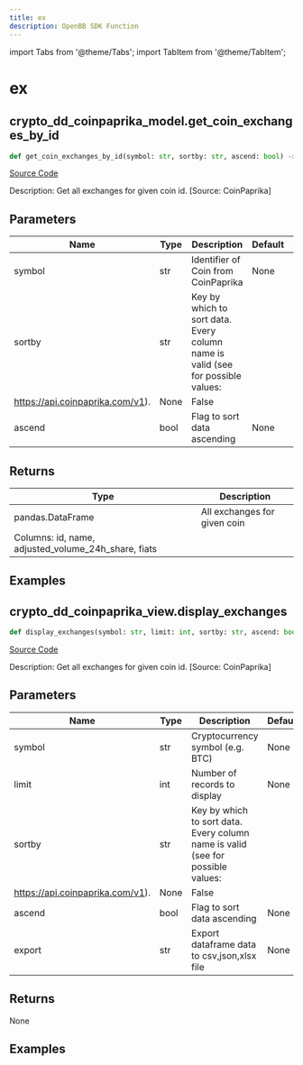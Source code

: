 ```yaml
---
title: ex
description: OpenBB SDK Function
---
```


import Tabs from '@theme/Tabs';
import TabItem from '@theme/TabItem';

# ex

<Tabs>
<TabItem value="model" label="Model" default>

## crypto_dd_coinpaprika_model.get_coin_exchanges_by_id

```python title='openbb_terminal/cryptocurrency/due_diligence/coinpaprika_model.py'
def get_coin_exchanges_by_id(symbol: str, sortby: str, ascend: bool) -> DataFrame:
```
[Source Code](https://github.com/OpenBB-finance/OpenBBTerminal/tree/main/openbb_terminal/cryptocurrency/due_diligence/coinpaprika_model.py#L150)

Description: Get all exchanges for given coin id. [Source: CoinPaprika]

## Parameters

| Name | Type | Description | Default | Optional |
| ---- | ---- | ----------- | ------- | -------- |
| symbol | str | Identifier of Coin from CoinPaprika | None | False |
| sortby | str | Key by which to sort data. Every column name is valid (see for possible values:
https://api.coinpaprika.com/v1). | None | False |
| ascend | bool | Flag to sort data ascending | None | False |

## Returns

| Type | Description |
| ---- | ----------- |
| pandas.DataFrame | All exchanges for given coin
Columns: id, name, adjusted_volume_24h_share, fiats |

## Examples



</TabItem>
<TabItem value="view" label="View">

## crypto_dd_coinpaprika_view.display_exchanges

```python title='openbb_terminal/cryptocurrency/due_diligence/coinpaprika_view.py'
def display_exchanges(symbol: str, limit: int, sortby: str, ascend: bool, export: str) -> None:
```
[Source Code](https://github.com/OpenBB-finance/OpenBBTerminal/tree/main/openbb_terminal/cryptocurrency/due_diligence/coinpaprika_view.py#L193)

Description: Get all exchanges for given coin id. [Source: CoinPaprika]

## Parameters

| Name | Type | Description | Default | Optional |
| ---- | ---- | ----------- | ------- | -------- |
| symbol | str | Cryptocurrency symbol (e.g. BTC) | None | False |
| limit | int | Number of records to display | None | False |
| sortby | str | Key by which to sort data. Every column name is valid (see for possible values:
https://api.coinpaprika.com/v1). | None | False |
| ascend | bool | Flag to sort data ascending | None | False |
| export | str | Export dataframe data to csv,json,xlsx file | None | False |

## Returns

None

## Examples



</TabItem>
</Tabs>